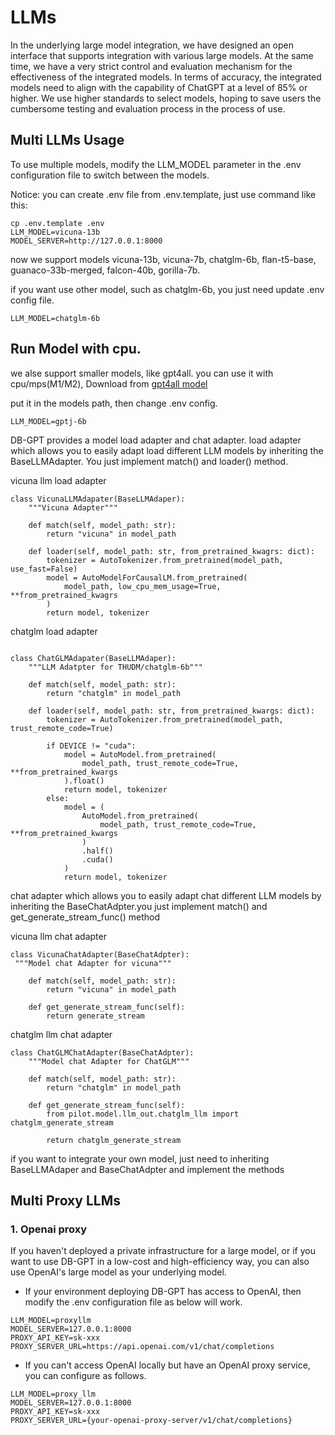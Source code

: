 # LLMs

In the underlying large model integration, we have designed an open interface that supports integration with various large models. At the same time, we have a very strict control and evaluation mechanism for the effectiveness of the integrated models. In terms of accuracy, the integrated models need to align with the capability of ChatGPT at a level of 85% or higher. We use higher standards to select models, hoping to save users the cumbersome testing and evaluation process in the process of use.

##  Multi LLMs Usage
To use multiple models, modify the LLM_MODEL parameter in the .env configuration file to switch between the models.

Notice: you can create .env file from .env.template, just use command like this:
```
cp .env.template .env
LLM_MODEL=vicuna-13b
MODEL_SERVER=http://127.0.0.1:8000
```
now we support models vicuna-13b, vicuna-7b, chatglm-6b, flan-t5-base, guanaco-33b-merged, falcon-40b, gorilla-7b.

if you want use other model, such as chatglm-6b, you just need update .env config file.
```
LLM_MODEL=chatglm-6b
```

## Run Model with cpu.
we alse support smaller models, like gpt4all.  you can use it with cpu/mps(M1/M2), Download from [gpt4all model](https://gpt4all.io/models/ggml-gpt4all-j-v1.3-groovy.bin)

put it in the models path, then change .env config.
```
LLM_MODEL=gptj-6b
```

DB-GPT provides a model load adapter and chat adapter. load adapter which allows you to easily adapt load different LLM models by inheriting the BaseLLMAdapter. You just implement match() and loader() method.

vicuna llm load adapter

```
class VicunaLLMAdapater(BaseLLMAdaper):
    """Vicuna Adapter"""

    def match(self, model_path: str):
        return "vicuna" in model_path

    def loader(self, model_path: str, from_pretrained_kwagrs: dict):
        tokenizer = AutoTokenizer.from_pretrained(model_path, use_fast=False)
        model = AutoModelForCausalLM.from_pretrained(
            model_path, low_cpu_mem_usage=True, **from_pretrained_kwagrs
        )
        return model, tokenizer
```

chatglm load adapter
```

class ChatGLMAdapater(BaseLLMAdaper):
    """LLM Adatpter for THUDM/chatglm-6b"""

    def match(self, model_path: str):
        return "chatglm" in model_path

    def loader(self, model_path: str, from_pretrained_kwargs: dict):
        tokenizer = AutoTokenizer.from_pretrained(model_path, trust_remote_code=True)

        if DEVICE != "cuda":
            model = AutoModel.from_pretrained(
                model_path, trust_remote_code=True, **from_pretrained_kwargs
            ).float()
            return model, tokenizer
        else:
            model = (
                AutoModel.from_pretrained(
                    model_path, trust_remote_code=True, **from_pretrained_kwargs
                )
                .half()
                .cuda()
            )
            return model, tokenizer
```
chat adapter which allows you to easily adapt chat different LLM models by inheriting the BaseChatAdpter.you just implement match() and get_generate_stream_func() method

vicuna llm chat adapter
```
class VicunaChatAdapter(BaseChatAdpter):
 """Model chat Adapter for vicuna"""

    def match(self, model_path: str):
        return "vicuna" in model_path

    def get_generate_stream_func(self):
        return generate_stream
```

chatglm llm chat adapter
```
class ChatGLMChatAdapter(BaseChatAdpter):
    """Model chat Adapter for ChatGLM"""

    def match(self, model_path: str):
        return "chatglm" in model_path

    def get_generate_stream_func(self):
        from pilot.model.llm_out.chatglm_llm import chatglm_generate_stream

        return chatglm_generate_stream
```
 if you want to integrate your own model, just need to inheriting BaseLLMAdaper and BaseChatAdpter and implement the methods

## Multi Proxy LLMs
### 1. Openai proxy
 If you haven't deployed a private infrastructure for a large model, or if you want to use DB-GPT in a low-cost and high-efficiency way, you can also use OpenAI's large model as your underlying model.

- If your environment deploying DB-GPT has access to OpenAI, then modify the .env configuration file as below will work.
```
LLM_MODEL=proxyllm
MODEL_SERVER=127.0.0.1:8000
PROXY_API_KEY=sk-xxx
PROXY_SERVER_URL=https://api.openai.com/v1/chat/completions
```

- If you can't access OpenAI locally but have an OpenAI proxy service, you can configure as follows.
```
LLM_MODEL=proxy_llm
MODEL_SERVER=127.0.0.1:8000
PROXY_API_KEY=sk-xxx
PROXY_SERVER_URL={your-openai-proxy-server/v1/chat/completions}
```
